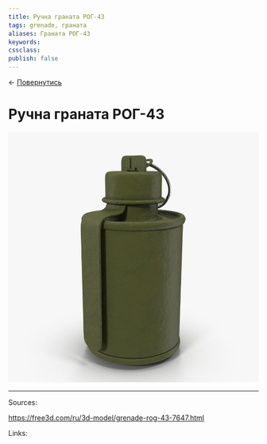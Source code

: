```yaml
---
title: Ручна граната РОГ-43
tags: grenade, граната
aliases: Граната РОГ-43
keywords:
cssclass:
publish: false
---
```


← [Повернутись](./index.md)

# Ручна граната РОГ-43

![](./assets/rog.png)








---------
Sources:

https://free3d.com/ru/3d-model/grenade-rog-43-7647.html

Links:


